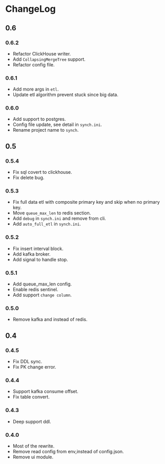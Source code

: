 # ChangeLog

## 0.6

### 0.6.2

- Refactor ClickHouse writer.
- Add `CollapsingMergeTree` support.
- Refactor config file.

### 0.6.1

- Add more args in `etl`.
- Update etl algorithm prevent stuck since big data.

### 0.6.0

- Add support to postgres.
- Config file update, see detail in `synch.ini`.
- Rename project name to `synch`.

## 0.5

### 0.5.4

- Fix sql covert to clickhouse.
- Fix delete bug.

### 0.5.3

- Fix full data etl with composite primary key and skip when no primary key.
- Move `queue_max_len` to redis section.
- Add `debug` in `synch.ini` and remove from cli.
- Add `auto_full_etl` in `synch.ini`.

### 0.5.2

- Fix insert interval block.
- Add kafka broker.
- Add signal to handle stop.

### 0.5.1

- Add queue_max_len config.
- Enable redis sentinel.
- Add support `change column`.

### 0.5.0

- Remove kafka and instead of redis.

## 0.4

### 0.4.5

- Fix DDL sync.
- Fix PK change error.

### 0.4.4

- Support kafka consume offset.
- Fix table convert.

### 0.4.3

- Deep support ddl.

### 0.4.0

- Most of the rewrite.
- Remove read config from env,instead of config.json.
- Remove ui module.
